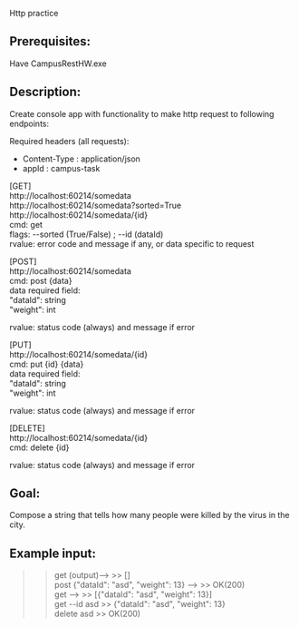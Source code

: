 Http practice

## Prerequisites:
Have CampusRestHW.exe

## Description:
Create console app with functionality to make http request to following endpoints:

Required headers (all requests):
 - Content-Type : application/json
 - appId : campus-task

[GET]  
http://localhost:60214/somedata  
http://localhost:60214/somedata?sorted=True  
http://localhost:60214/somedata/{id}  
cmd: get  
flags: --sorted (True/False) ; --id (dataId)  
rvalue: error code and message if any, or data specific to request  

[POST]  
http://localhost:60214/somedata  
cmd: post {data}  
data required field:  
	"dataId": string  
	"weight": int  

rvalue: status code (always) and message if error  
  
[PUT]  
http://localhost:60214/somedata/{id}  
cmd: put {id} {data}  
data required field:  
	"dataId": string  
	"weight": int  

rvalue: status code (always) and message if error  


[DELETE]  
http://localhost:60214/somedata/{id}  
cmd: delete {id}  

rvalue: status code (always) and message if error  

## Goal:
Compose a string that tells how many people were killed by the virus in the city.  

## Example input: 
>> get   (output)-->    >> []  
>> post {"dataId": "asd", "weight": 13}      -->     >> OK(200)  
>> get    -->      >> [{"dataId": "asd", "weight": 13}]  
>> get --id asd    >> {"dataId": "asd", "weight": 13}  
>> delete asd      >> OK(200)  


